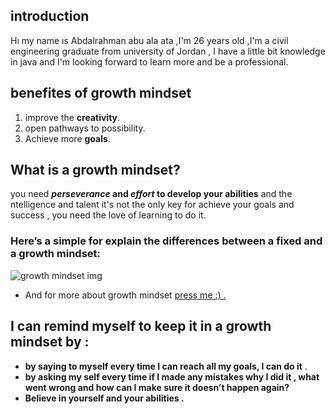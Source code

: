 ## introduction 
 Hı my name ıs Abdalrahman abu ala ata ,I'm 26 years old ,I'm a  civil engineering graduate from university of Jordan , I have a little bit knowledge in java and I'm looking forward to learn more and be a professional.

##    benefites of growth mindset
 1. improve the **creativity**.
 2. open pathways to possibility.
 3. Achieve more **goals**. 

## What is a growth mindset?
  you need **_perseverance_ and _effort_ to develop your abilities** and the ntelligence and talent 
  it's not the only key for achieve your goals and success , you need the love of learning to do it.
### Here’s a simple for explain the differences between a fixed and a growth mindset:
 ![growth mindset img](https://i2.wp.com/atlassianblog.wpengine.com/wp-content/uploads/NewGrowthMindset2.png?resize=768%2C960&ssl=1)
 * And for more about growth mindset [press me :) . ](https://www.atlassian.com/blog/inside-atlassian/growth-mindset )
## I can remind myself to keep  it in a growth mindset by :
* **by saying to myself every time I can reach all my goals, I can do it** .
* **by asking my self every time if I made any mistakes why I did it , what went wrong and how can I make sure it doesn’t happen again?**
* **Believe in yourself and your abilities .**

 
